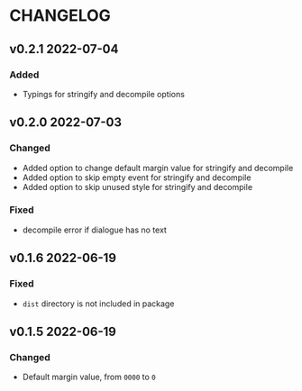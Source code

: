 # CHANGELOG

## v0.2.1 2022-07-04

### Added

- Typings for stringify and decompile options

## v0.2.0 2022-07-03

### Changed

- Added option to change default margin value for stringify and decompile
- Added option to skip empty event for stringify and decompile
- Added option to skip unused style for stringify and decompile

### Fixed

- decompile error if dialogue has no text

## v0.1.6 2022-06-19

### Fixed

- `dist` directory is not included in package

## v0.1.5 2022-06-19

### Changed

- Default margin value, from `0000` to `0`
